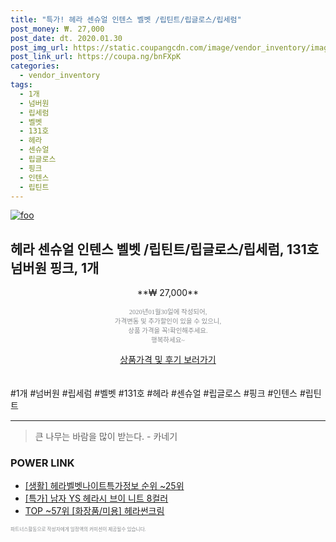 ```yaml
--- 
title: "특가! 헤라 센슈얼 인텐스 벨벳 /립틴트/립글로스/립세럼" 
post_money: ₩. 27,000 
post_date: dt. 2020.01.30 
post_img_url: https://static.coupangcdn.com/image/vendor_inventory/images/2019/03/26/12/1/7b7ae5a7-ec87-4d11-8bcf-02497f3bb2a3.png 
post_link_url: https://coupa.ng/bnFXpK 
categories: 
  - vendor_inventory 
tags: 
  - 1개 
  - 넘버원 
  - 립세럼 
  - 벨벳 
  - 131호 
  - 헤라 
  - 센슈얼 
  - 립글로스 
  - 핑크 
  - 인텐스 
  - 립틴트 
--- 
```

[![foo](https://static.coupangcdn.com/image/vendor_inventory/images/2019/03/26/12/1/7b7ae5a7-ec87-4d11-8bcf-02497f3bb2a3.png)](https://coupa.ng/bnFXpK) 

## 헤라 센슈얼 인텐스 벨벳 /립틴트/립글로스/립세럼, 131호 넘버원 핑크, 1개 
<p style="text-align: center;">**₩ 27,000**</p> 
<p style="text-align: center;"><span style="color: #898c8f; font-family: Georgia,Times,serif; font-size: 0.75em;">2020년01월30일에 작성되어, <br>가격변동 및 추가할인이 있을 수 있으니,<br> 상품 가격을 꼭!확인해주세요.<br>행복하세요~</span> 
</p>	 
<div markdown="0" style="text-align: center;"><a href="https://coupa.ng/bnFXpK" class="btn btn--success">상품가격 및 후기 보러가기</a></div> 
<br><br> 
  #1개 #넘버원 #립세럼 #벨벳 #131호 #헤라 #센슈얼 #립글로스 #핑크 #인텐스 #립틴트 
<hr> 

> 큰 나무는 바람을 많이 받는다. - 카네기 


### POWER LINK

* <a href="https://blog.naver.com/sakai111/221774924547" target="_blank"> [생활] 헤라벨벳나이트특가정보 순위 ~25위</a>
* <a href="https://blog.naver.com/an0733/221786308642" target="_blank">[특가] 남자 YS 헤라시 브이 니트 8컬러</a>
* <a href="https://blog.naver.com/fasyy4321/221782974494" target="_blank"> TOP ~57위 [화장품/미용] 헤라썬크림</a>

<span style="color: #898c8f; font-family: Georgia,Times,serif; font-size: 0.55em;">파트너스활동으로 작성자에게 일정액의 커미션이 제공될수 있습니다.</span> 
